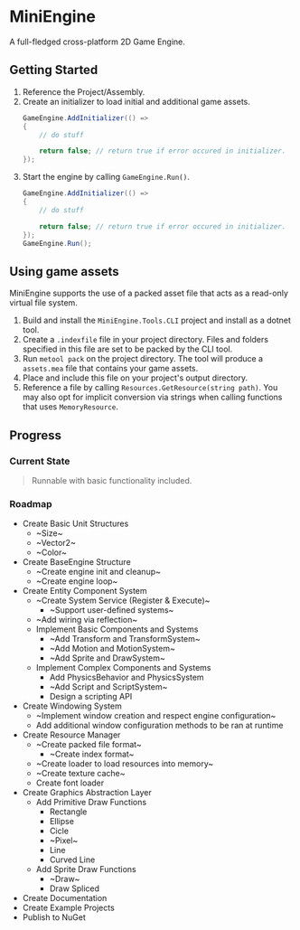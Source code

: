 # MiniEngine
A full-fledged cross-platform 2D Game Engine.

## Getting Started
1. Reference the Project/Assembly.
1. Create an initializer to load initial and additional game assets.
   ```csharp
   GameEngine.AddInitializer(() =>
   {
       // do stuff

       return false; // return true if error occured in initializer.
   });
   ```
1. Start the engine by calling `GameEngine.Run()`.
   ```csharp
   GameEngine.AddInitializer(() =>
   {
       // do stuff

       return false; // return true if error occured in initializer.
   });
   GameEngine.Run();
   ```

## Using game assets
MiniEngine supports the use of a packed asset file that acts as a read-only virtual file system.
1. Build and install the `MiniEngine.Tools.CLI` project and install as a dotnet tool.
1. Create a `.indexfile` file in your project directory. Files and folders specified in this file are set to be packed by the CLI tool.
1. Run `metool pack` on the project directory. The tool will produce a `assets.mea` file that contains your game assets.
1. Place and include this file on your project's output directory.
1. Reference a file by calling `Resources.GetResource(string path)`. You may also opt for implicit conversion via strings when calling functions that uses `MemoryResource`.

## Progress
### Current State
> Runnable with basic functionality included.

### Roadmap
- Create Basic Unit Structures
  - ~Size~
  - ~Vector2~
  - ~Color~
- Create BaseEngine Structure
  - ~Create engine init and cleanup~
  - ~Create engine loop~
- Create Entity Component System
  - ~Create System Service (Register & Execute)~
    - ~Support user-defined systems~
  - ~Add wiring via reflection~
  - Implement Basic Components and Systems
    - ~Add Transform and TransformSystem~
    - ~Add Motion and MotionSystem~
    - ~Add Sprite and DrawSystem~
  - Implement Complex Components and Systems
    - Add PhysicsBehavior and PhysicsSystem
    - ~Add Script and ScriptSystem~
    - Design a scripting API
- Create Windowing System
  - ~Implement window creation and respect engine configuration~
  - Add additional window configuration methods to be ran at runtime
- Create Resource Manager
  - ~Create packed file format~
    - ~Create index format~
  - ~Create loader to load resources into memory~
  - ~Create texture cache~
  - Create font loader
- Create Graphics Abstraction Layer
  - Add Primitive Draw Functions
    - Rectangle
    - Ellipse
    - Cicle
    - ~Pixel~
    - Line
    - Curved Line
  - Add Sprite Draw Functions
    - ~Draw~
    - Draw Spliced
- Create Documentation
- Create Example Projects
- Publish to NuGet
    
